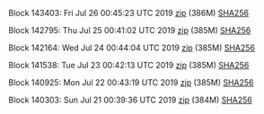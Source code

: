 Block 143403: Fri Jul 26 00:45:23 UTC 2019 [zip](https://dash-bootstrap.ams3.digitaloceanspaces.com/testnet/2019-07-26/bootstrap.dat.zip) (386M) [SHA256](https://dash-bootstrap.ams3.digitaloceanspaces.com/testnet/2019-07-26/sha256.txt)

Block 142795: Thu Jul 25 00:41:02 UTC 2019 [zip](https://dash-bootstrap.ams3.digitaloceanspaces.com/testnet/2019-07-25/bootstrap.dat.zip) (385M) [SHA256](https://dash-bootstrap.ams3.digitaloceanspaces.com/testnet/2019-07-25/sha256.txt)

Block 142164: Wed Jul 24 00:44:04 UTC 2019 [zip](https://dash-bootstrap.ams3.digitaloceanspaces.com/testnet/2019-07-24/bootstrap.dat.zip) (385M) [SHA256](https://dash-bootstrap.ams3.digitaloceanspaces.com/testnet/2019-07-24/sha256.txt)

Block 141538: Tue Jul 23 00:42:13 UTC 2019 [zip](https://dash-bootstrap.ams3.digitaloceanspaces.com/testnet/2019-07-23/bootstrap.dat.zip) (385M) [SHA256](https://dash-bootstrap.ams3.digitaloceanspaces.com/testnet/2019-07-23/sha256.txt)

Block 140925: Mon Jul 22 00:43:19 UTC 2019 [zip](https://dash-bootstrap.ams3.digitaloceanspaces.com/testnet/2019-07-22/bootstrap.dat.zip) (385M) [SHA256](https://dash-bootstrap.ams3.digitaloceanspaces.com/testnet/2019-07-22/sha256.txt)

Block 140303: Sun Jul 21 00:39:36 UTC 2019 [zip](https://dash-bootstrap.ams3.digitaloceanspaces.com/testnet/2019-07-21/bootstrap.dat.zip) (384M) [SHA256](https://dash-bootstrap.ams3.digitaloceanspaces.com/testnet/2019-07-21/sha256.txt)
